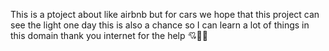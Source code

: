 This is a ptoject about like airbnb but for cars
we hope that this project can see the light one day
this is also a chance so I can learn a lot of things in this domain
thank you internet for the help 💘💖💖
